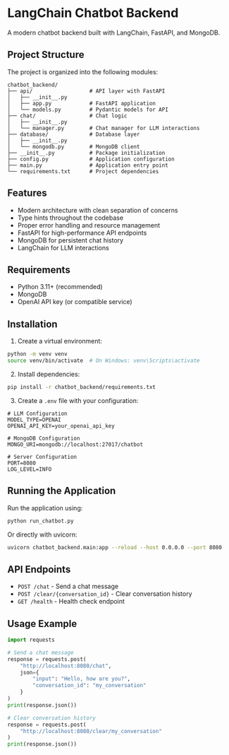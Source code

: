# LangChain Chatbot Backend

A modern chatbot backend built with LangChain, FastAPI, and MongoDB.

## Project Structure

The project is organized into the following modules:

```
chatbot_backend/
├── api/                  # API layer with FastAPI
│   ├── __init__.py
│   ├── app.py            # FastAPI application
│   └── models.py         # Pydantic models for API
├── chat/                 # Chat logic
│   ├── __init__.py
│   └── manager.py        # Chat manager for LLM interactions
├── database/             # Database layer
│   ├── __init__.py
│   └── mongodb.py        # MongoDB client
├── __init__.py           # Package initialization
├── config.py             # Application configuration
├── main.py               # Application entry point
└── requirements.txt      # Project dependencies
```

## Features

- Modern architecture with clean separation of concerns
- Type hints throughout the codebase
- Proper error handling and resource management
- FastAPI for high-performance API endpoints
- MongoDB for persistent chat history
- LangChain for LLM interactions

## Requirements

- Python 3.11+ (recommended)
- MongoDB
- OpenAI API key (or compatible service)

## Installation

1. Create a virtual environment:
```bash
python -m venv venv
source venv/bin/activate  # On Windows: venv\Scripts\activate
```

2. Install dependencies:
```bash
pip install -r chatbot_backend/requirements.txt
```

3. Create a `.env` file with your configuration:
```
# LLM Configuration
MODEL_TYPE=OPENAI
OPENAI_API_KEY=your_openai_api_key

# MongoDB Configuration
MONGO_URI=mongodb://localhost:27017/chatbot

# Server Configuration
PORT=8080
LOG_LEVEL=INFO
```

## Running the Application

Run the application using:

```bash
python run_chatbot.py
```

Or directly with uvicorn:

```bash
uvicorn chatbot_backend.main:app --reload --host 0.0.0.0 --port 8080
```

## API Endpoints

- `POST /chat` - Send a chat message
- `POST /clear/{conversation_id}` - Clear conversation history
- `GET /health` - Health check endpoint

## Usage Example

```python
import requests

# Send a chat message
response = requests.post(
    "http://localhost:8080/chat",
    json={
        "input": "Hello, how are you?",
        "conversation_id": "my_conversation"
    }
)
print(response.json())

# Clear conversation history
response = requests.post(
    "http://localhost:8080/clear/my_conversation"
)
print(response.json())
``` 